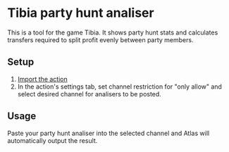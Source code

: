 # Tibia party hunt analiser
This is a tool for the game Tibia.
It shows party hunt stats and calculates transfers required to split profit evenly between party members.

## Setup
1) [Import the action](https://github.com/sylodev/community-actions#import-actions-from-this-repository-into-your-server)
2) In the action's settings tab, set channel restriction for "only allow" and select desired channel for analisers to be posted.

## Usage
Paste your party hunt analiser into the selected channel and Atlas will automatically output the result.
